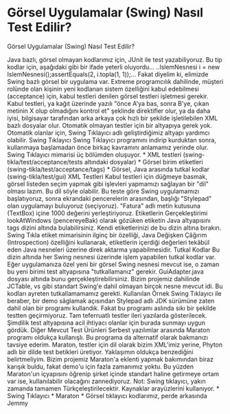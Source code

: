# Görsel Uygulamalar (Swing) Nasıl Test Edilir?


Görsel Uygulamalar (Swing) Nasıl Test Edilir?



 Java bazlı, görsel olmayan kodlarımız için, JUnit ile test yazabiliyoruz. Bu tip kodlar için, aşağıdaki gibi bir ifade yeterli oluyordu...                 ..IslemNesnesi i = new IslemNesnesi();assertEquals(2, i.topla(1, 1));...              Fakat diyelim ki, elimizde Swing bazlı görsel bir uygulama var. Extreme programcılık dahilinde, müşteri rolünde olan kişinin yeni kodlanan sistem özelliğini kabul edebilmesi (acceptance) için, kabul testleri denilen görsel testleri işletmesi gerekir. Kabul testleri, ya kağıt üzerinde yazılı "önce A'ya bas, sonra B'ye, çıkan metinin X olup olmadığını kontrol et" şeklinde direktifler olur, ya da daha iyisi, bilgisayar tarafından arka arkaya çok hızlı bir şekilde işletilebilen XML bazlı dosyalar olur.              Otomatik olmayan testler için bir altyapıya gerek yok. Otomatik olanlar için, Swing Tıklayıcı adlı geliştirdiğimiz altyapı yardımcı olabilir.          Swing Tıklayıcı          Swing Tıklayıcı programını indirip kurduktan sonra, kullanmaya başlamadan önce birkaç kavramını anlamamız yerinde olur.             Swing Tıklayıcı mimarisi üç bölümden oluşuyor.             * XML testleri (swing-tikla/test/acceptance/tests altındaki dosyalar)   * Görsel birim etiketleri (swing-tikla/test/acceptance/tags)   * Görsel, Java arasında tutkal kodlar (swing-tikla/test/gui)         XML Testleri          Kabul testleri için düğmeye basmak, görsel listeden seçim yapmak gibi işlevleri yapmamızı sağlayan bir "dil" olması lazım. Bu dil söyle olabilir.               <AcceptanceTest><startApplication/><lookAtWindow name="Stylepad"/>    <enter name="Fatura" value="1000" /></AcceptanceTest>              Bu teste göre Swing uygulamamızı başlatıyoruz, sonra ekrandaki pencerelerin arasından, başlığı "Stylepad" olan uygulamayı buluyoruz  (seçiyoruz). "Fatura" adlı metin kutusuna (TextBox) içine 1000 değerini yerleştiriyoruz.            Etiketlerin Gerçekleştirimi          lookAtWindows (pencereyeBak) olarak gözüken etiketin Java altyapısını tags dizini altında bulabilirsiniz. Kendi etiketlerinizi de bu dizin altına bırakın. Swing Tıkla etiket mimarisinin ilginç bir özelliği, Java Değişken Çâğırım (Introspection) özelliğini kullanarak, etiketlerin içerdiği değerleri tekâbül eden Java nesneleri üzerine direk aktarma yapabilmesidir.           Tutkal Kodlar          Bu dizin altında her Swing nesnesi üzerinde işlem yapabilen tutkal kodlar var. Eğer uygulamanıza özel yeni bir görsel Swing nesnesi mevcut ise, o zaman bu yeni birimi test altyapısına "tutkallamanız" gerekir. GuiAdapter.java dosyası altında bunu gerçekleştirebilirsiniz. Bizim projemiz dahilinde JCTable, vs gibi standart Swing'e dahil olmayan birçok nesne mevcut idi. Bu kodları ayreten tutkallamamamız gerekti.           Kullanılan Örnek          Swing Tıklayıcı ile beraber, bir demo sâglamak açısından Stylepad adlı JDK sürümüne zaten dahil olan bir programı kullandık. Fakat bu programı aslında sıkı bir şekilde testten geçirmiyoruz. Tam teferruatlı  testler ileri yazılarda gösterilecek. Şimdilik test altyapısına acil ihtiyacı olanlar için burada sunmayı uygun gördük.           Diğer Mevcut Test Ürünleri          Serbest yazılımlar arasında Maraton programı oldukça kullanışlı. Bu programa da alternatif olarak bakmanızı tavsiye ederim. Maraton, testler için dil olarak bizim XML'imiz yerine, Phyton adlı bir dilde test betikleri üretiyor. Yaklaşımın oldukça benzediğini belirtmeliyim. Bizim projemiz Maraton'a eklenti yapmak bakımından biraz karışık buldu, fakat demo'u için fazla zamanımız yoktu. Bu yüzden Maraton'un içyapısını öğrenip şirket içinde standart haline getirmeye ortam var ise, kullanılabilir olacağını zannediyoruz.               Not: Swing tıklayıcı, yakın zamanda tamamen Türkçeleştirilecektir.          Kaynaklar       arayüzlerini kullanıyor.     * Swing Tıklayıcı   * Maraton   * Görsel tıklayıcı kodlarımız, perde arkasında Jemmy




